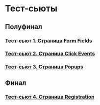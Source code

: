 # Тест-сьюты

## Полуфинал

### [Тест-сьют 1. Страница Form Fields](test_suite_1_form_fields/test_suite_1_form_fields.md)

### [Тест-сьют 2. Страница Сlick Events](test_suite_2_click_events/test_suite_2_click_events.md)

### [Тест-сьют 3. Страница Popups](test_suite_3_popups/test_suite_3_popups.md)


## Финал

### [Тест-сьют 4. Страница Registration](test_suite_4_registration/test_suite_4_registration.md)
